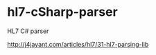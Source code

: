hl7-cSharp-parser
=================

HL7 C# parser

http://j4jayant.com/articles/hl7/31-hl7-parsing-lib


